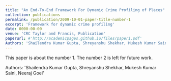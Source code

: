 ```yaml
---
title: "An End-To-End Framework For Dynamic Crime Profiling of Places"
collection: publications
permalink: /publication/2009-10-01-paper-title-number-1
excerpt: 'Framework for dynamic crime profiling'
date: 0000-00-00
venue: 'CRC Taylor and Francis, Publication'
paperurl: #'http://academicpages.github.io/files/paper1.pdf'
Authors: 'Shailendra Kumar Gupta, Shreyanshu Shekhar, Mukesh Kumar Saini, Neeraj Goel'
---
```

This paper is about the number 1. The number 2 is left for future work.

Authors: 'Shailendra Kumar Gupta, Shreyanshu Shekhar, Mukesh Kumar Saini, Neeraj Goel'
